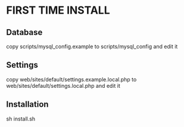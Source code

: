 # FIRST TIME INSTALL

## Database
copy scripts/mysql_config.example to scripts/mysql_config and edit it

## Settings
copy web/sites/default/settings.example.local.php to web/sites/default/settings.local.php and edit it

## Installation
sh install.sh

